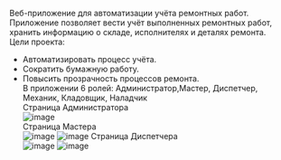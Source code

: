 Веб-приложение для автоматизации учёта ремонтных работ.  
Приложение позволяет вести учёт выполненных ремонтных работ, хранить информацию о складе, исполнителях и деталях ремонта.  
Цели проекта:
- Автоматизировать процесс учёта.
- Сократить бумажную работу.
- Повысить прозрачность процессов ремонта.  
В приложении 6 ролей: Администратор,Мастер, Диспетчер, Механик, Кладовщик, Наладчик  
Страница Администратора  
![image](https://github.com/user-attachments/assets/282663fb-d109-46f7-89d6-5d8bb5897b67)  
Страница Мастера  
![image](https://github.com/user-attachments/assets/ca8bf245-8778-4d3d-824a-a2ed211e8b28)
![image](https://github.com/user-attachments/assets/e66336ef-d89a-48d3-99a5-c895c9e38e47)
Страница Диспетчера  
![image](https://github.com/user-attachments/assets/67fb74bd-be14-4236-b626-53ae83d2ba26)
![image](https://github.com/user-attachments/assets/4bd06363-64f1-49f7-a49a-9de0ffa2c359)
